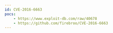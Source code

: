 ```yaml
---
id: CVE-2016-6663
pocs:
    - https://www.exploit-db.com/raw/40678
    - https://github.com/firebroo/CVE-2016-6663
---
```

